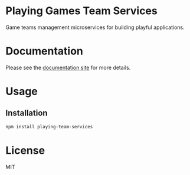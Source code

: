 Playing Games Team Services
===========================

Game teams management microservices for building playful applications.

# Documentation

Please see the [documentation site](https://playingio.github.io) for more details.

# Usage

## Installation

```bash
npm install playing-team-services
```

# License

MIT